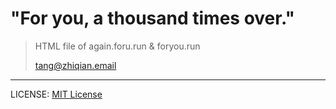 # "For you, a thousand times over."

> HTML file of again.foru.run &amp; foryou.run
> 
> tang@zhiqian.email

---
LICENSE: [MIT License](https://github.com/foryou57/foru-page/blob/main/LICENSE)

